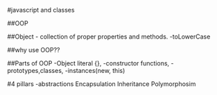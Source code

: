 #javascript and classes

##OOP

##Object - collection of proper properties and methods.
-toLowerCase

##why use OOP??

##Parts of OOP
-Object literal {},
-constructor functions,
-prototypes,classes,
-instances(new, this) 

#4 pillars
-abstractions
Encapsulation
Inheritance
Polymorphosim